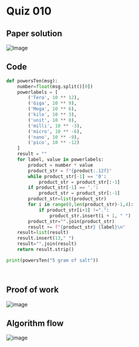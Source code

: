 # Quiz 010

## Paper solution
![Image](https://github.com/user-attachments/assets/2ac75edc-fce1-477a-ba89-f35921d2dc1a)

## Code
```.py
def powersTen(msg):
    number=float(msg.split()[0])
    powerlabels = [
        ('Tera', 10 ** 12),
        ('Giga', 10 ** 9),
        ('Mega', 10 ** 6),
        ('kilo', 10 ** 3),
        ('unit', 10 ** 0),
        ('milli', 10 ** -3),
        ('micro', 10 ** -6),
        ('nano', 10 ** -9),
        ('pico', 10 ** -12)
    ]
    result = ""
    for label, value in powerlabels:
        product = number * value
        product_str = f"{product:.12f}"
        while product_str[-1] == '0':
            product_str = product_str[:-1]
        if product_str[-1] == '.':
            product_str = product_str[:-1]
        product_str=list(product_str)
        for i in range(0,len(product_str)-1,4):
            if product_str[i+1] !=".":
                product_str.insert(i + 1, " ")
        product_str="".join(product_str)
        result += f"{product_str} {label}\n"
    result=list(result)
    result.insert(13," ")
    result="".join(result)
    return result.strip()

print(powersTen("5 gram of salt"))




```

## Proof of work

![image](https://github.com/user-attachments/assets/40ddba88-68e4-4ae8-a2eb-24ff084ca469)

## Algorithm flow


![image](https://github.com/user-attachments/assets/d2a4bed7-f910-48ba-9502-75329de4a1be)


